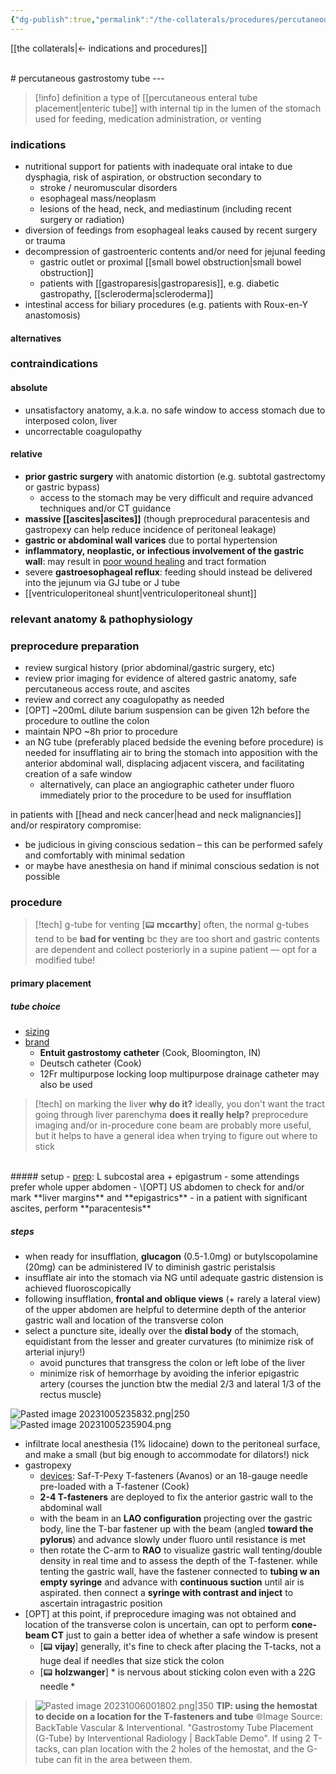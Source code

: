 ```yaml
---
{"dg-publish":true,"permalink":"/the-collaterals/procedures/percutaneous-gastrostomy-tube/"}
---
```



[[the collaterals\|← indications and procedures]]

<br>
# percutaneous gastrostomy tube
---

> [!info] definition
> a type of [[percutaneous enteral tube placement\|enteric tube]] with internal tip in the lumen of the stomach used for feeding, medication administration, or venting



### indications
- nutritional support for patients with inadequate oral intake to due dysphagia, risk of aspiration, or obstruction secondary to
	- stroke / neuromuscular disorders
	- esophageal mass/neoplasm
	- lesions of the head, neck, and mediastinum (including recent surgery or radiation)
- diversion of feedings from esophageal leaks caused by recent surgery or trauma
- decompression of gastroenteric contents and/or need for jejunal feeding
	- gastric outlet or proximal [[small bowel obstruction\|small bowel obstruction]]
	- patients with [[gastroparesis\|gastroparesis]], e.g. diabetic gastropathy, [[scleroderma\|scleroderma]]
- intestinal access for biliary procedures (e.g. patients with Roux-en-Y anastomosis)

#### alternatives


### contraindications
#### absolute
- unsatisfactory anatomy, a.k.a. no safe window to access stomach due to interposed colon, liver
- uncorrectable coagulopathy

#### relative
- **prior gastric surgery** with anatomic distortion (e.g. subtotal gastrectomy or gastric bypass)
	- access to the stomach may be very difficult and require advanced techniques and/or CT guidance
- **massive [[ascites\|ascites]]** (though preprocedural paracentesis and gastropexy can help reduce incidence of peritoneal leakage) 
- **gastric or abdominal wall varices** due to portal hypertension
- **inflammatory, neoplastic, or infectious involvement of the gastric wall**: may result in <u>poor wound healing</u> and tract formation
- severe **gastroesophageal reflux**: feeding should instead be delivered into the jejunum via GJ tube or J tube
- [[ventriculoperitoneal shunt\|ventriculoperitoneal shunt]]

### relevant anatomy & pathophysiology


### preprocedure preparation
- review surgical history (prior abdominal/gastric surgery, etc)
- review prior imaging for evidence of altered gastric anatomy, safe percutaneous access route, and ascites
- review and correct any coagulopathy as needed
- \[OPT] ~200mL dilute barium suspension can be given 12h before the procedure to outline the colon
- maintain NPO ~8h prior to procedure
- an NG tube (preferably placed bedside the evening before procedure) is needed for insufflating air to bring the stomach into apposition with the anterior abdominal wall, displacing adjacent viscera, and facilitating creation of a safe window
	- alternatively, can place an angiographic catheter under fluoro immediately prior to the procedure to be used for insufflation

in patients with [[head and neck cancer\|head and neck malignancies]] and/or respiratory compromise:
- be judicious in giving conscious sedation – this can be performed safely and comfortably with minimal sedation
- or maybe have anesthesia on hand if minimal conscious sedation is not possible

### procedure

> [!tech] g-tube for venting
> \[📟 **mccarthy**] often, the normal g-tubes tend to be **bad for venting** bc they are too short and gastric contents are dependent and collect posteriorly in a supine patient — opt for a modified tube!

#### primary placement
##### tube choice
- <u>sizing</u>
- <u>brand</u>
	- **Entuit gastrostomy catheter** (Cook, Bloomington, IN)
	- Deutsch catheter (Cook)
	- 12Fr multipurpose locking loop multipurpose drainage catheter may also be used



> [!tech] on marking the liver
> **why do it?** ideally, you don't want the tract going through liver parenchyma 
> **does it really help?** preprocedure imaging and/or in-procedure cone beam are probably more useful, but it helps to have a general idea when trying to figure out where to stick

<br>
##### setup
- <u>prep</u>: L subcostal area + epigastrum
	- some attendings prefer whole upper abdomen
- \[OPT] US abdomen to check for and/or mark **liver margins** and **epigastrics**
- in a patient with significant ascites, perform **paracentesis**

##### steps
- when ready for insufflation, **glucagon** (0.5-1.0mg) or butylscopolamine (20mg) can be administered IV to diminish gastric peristalsis
- insufflate air into the stomach via NG until adequate gastric distension is achieved fluoroscopically
- following insufflation, **frontal and oblique views** (+ rarely a lateral view) of the upper abdomen are helpful to determine depth of the anterior gastric wall and location of the transverse colon
- select a puncture site, ideally over the **distal body** of the stomach, equidistant from the lesser and greater curvatures (to minimize risk of arterial injury!) 
	- avoid punctures that transgress the colon or left lobe of the liver
	- minimize risk of hemorrhage by avoiding the inferior epigastric artery (courses the junction btw the medial 2/3 and lateral 1/3 of the rectus muscle)

![Pasted image 20231005235832.png|250](/img/user/kitchen%20drawer/attachments/Pasted%20image%2020231005235832.png)
![Pasted image 20231005235904.png](/img/user/kitchen%20drawer/attachments/Pasted%20image%2020231005235904.png)

- infiltrate local anesthesia (1% lidocaine) down to the peritoneal surface, and make a small (but big enough to accommodate for dilators!) nick
- gastropexy
	- <u>devices</u>: Saf-T-Pexy T-fasteners (Avanos) or an 18-gauge needle pre-loaded with a T-fastener (Cook)
	- **2-4 T-fasteners** are deployed to fix the anterior gastric wall to the abdominal wall
	- with the beam in an **LAO configuration** projecting over the gastric body, line the T-bar fastener up with the beam (angled **toward the pylorus**) and advance slowly under fluoro until resistance is met
	- then rotate the C-arm to **RAO** to visualize gastric wall tenting/double density in real time and to assess the depth of the T-fastener. while tenting the gastric wall, have the fastener connected to **tubing w an empty syringe** and advance with **continuous suction** until air is aspirated. then connect a **syringe with contrast and inject** to ascertain intragastric position
- \[OPT] at this point, if preprocedure imaging was not obtained and location of the transverse colon is uncertain, can opt to perform **cone-beam CT** just to gain a better idea of whether a safe window is present
	- \[📟 **vijay**] generally, it's fine to check after placing the T-tacks, not a huge deal if needles that size stick the colon
	- \[📟 **holzwanger**] \* is nervous about sticking colon even with a 22G needle \*

> ![Pasted image 20231006001802.png|350](/img/user/kitchen%20drawer/attachments/Pasted%20image%2020231006001802.png)
> **TIP: using the hemostat to decide on a location for the T-fasteners and tube** <span class="inf">🌐<span title="" class="footnoteContent">Image Source: BackTable Vascular & Interventional. "Gastrostomy Tube Placement (G-Tube) by Interventional Radiology | BackTable Demo".</span></span>
> If using 2 T-tacks, can plan location with the 2 holes of the hemostat, and the G-tube can fit in the area between them. 


